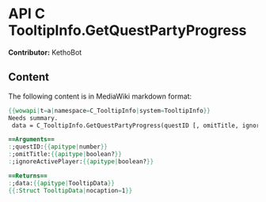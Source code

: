 # API C TooltipInfo.GetQuestPartyProgress

**Contributor:** KethoBot

## Content

The following content is in MediaWiki markdown format:

```mediawiki
{{wowapi|t=a|namespace=C_TooltipInfo|system=TooltipInfo}}
Needs summary.
 data = C_TooltipInfo.GetQuestPartyProgress(questID [, omitTitle, ignoreActivePlayer])

==Arguments==
:;questID:{{apitype|number}}
:;omitTitle:{{apitype|boolean?}}
:;ignoreActivePlayer:{{apitype|boolean?}}

==Returns==
:;data:{{apitype|TooltipData}}
{{:Struct TooltipData|nocaption=1}}
```